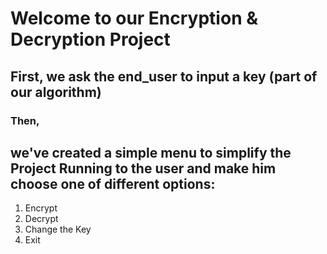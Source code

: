 # Welcome to our Encryption & Decryption Project 
## First, we ask the end_user to input a key (part of our algorithm)
### Then,
## we've created a simple menu to simplify the Project Running to the user and make him choose one of different options: 
1. Encrypt
2. Decrypt
3. Change the Key
4. Exit 

